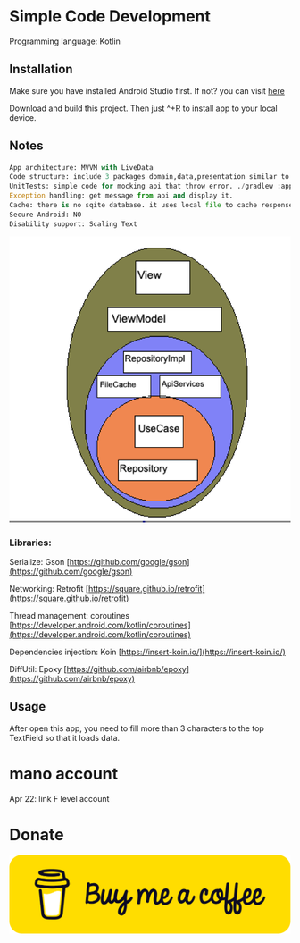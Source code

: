 # Simple Code Development

Programming language: Kotlin

## Installation

Make sure you have installed Android Studio first. If not? you can visit [here](https://developer.android.com/studio)

Download and build this project. Then just ^+R to install app to your local device.

## Notes

```python
App architecture: MVVM with LiveData
Code structure: include 3 packages domain,data,presentation similar to Clean Architecture Components.
UnitTests: simple code for mocking api that throw error. ./gradlew :app:assembleDebugAndroidTest
Exception handling: get message from api and display it.
Cache: there is no sqite database. it uses local file to cache response from api (cache time out = 30 minutes)
Secure Android: NO
Disability support: Scaling Text
```
![alt text](https://raw.githubusercontent.com/hvngoc/wakadana/master/showup.png)
### Libraries:
Serialize: Gson [https://github.com/google/gson](https://github.com/google/gson)

Networking: Retrofit [https://square.github.io/retrofit](https://square.github.io/retrofit)

Thread management: coroutines [https://developer.android.com/kotlin/coroutines](https://developer.android.com/kotlin/coroutines)

Dependencies injection: Koin [https://insert-koin.io/](https://insert-koin.io/)

DiffUtil: Epoxy [https://github.com/airbnb/epoxy](https://github.com/airbnb/epoxy)


## Usage
After open this app, you need to fill more than 3 characters to the top TextField so that it loads data.

# mano account
Apr 22: link F level account

# Donate
[![N|Solid](https://raw.githubusercontent.com/hvngoc/soulan/master/buymeacoffee.png)](https://www.buymeacoffee.com/ngocjaus)
